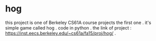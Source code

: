 # hog
this project is one of Berkeley CS61A course projects the first one .
it's simple game called hog .
code in python .
the link of project : https://inst.eecs.berkeley.edu/~cs61a/fa15/proj/hog/ .

